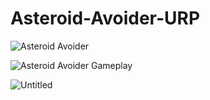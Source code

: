 # Asteroid-Avoider-URP

![Asteroid Avoider](https://user-images.githubusercontent.com/95018078/215318832-5c69d5a1-48d8-4bd2-acab-c422958a0e79.PNG)

![Asteroid Avoider Gameplay](https://user-images.githubusercontent.com/95018078/215318919-2e572d74-9993-49b7-816e-1dbcd46f3ffb.PNG)

![Untitled](https://github.com/Kshitijv24/Asteroid-Avoider-URP/assets/95018078/26425435-d6ea-485f-834e-63195fbeb7c7)
